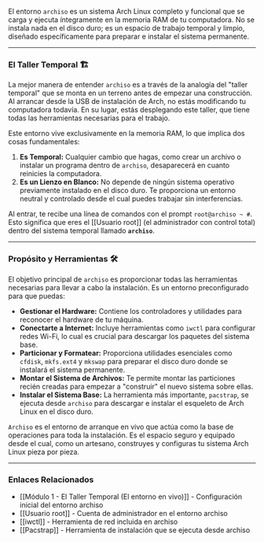 El entorno `archiso` es un sistema Arch Linux completo y funcional que se carga y ejecuta íntegramente en la memoria RAM de tu computadora. No se instala nada en el disco duro; es un espacio de trabajo temporal y limpio, diseñado específicamente para preparar e instalar el sistema permanente.

---
### El Taller Temporal 🏗️
La mejor manera de entender `archiso` es a través de la analogía del "taller temporal" que se monta en un terreno antes de empezar una construcción. Al arrancar desde la USB de instalación de Arch, no estás modificando tu computadora todavía. En su lugar, estás desplegando este taller, que tiene todas las herramientas necesarias para el trabajo.

Este entorno vive exclusivamente en la memoria RAM, lo que implica dos cosas fundamentales:
1. **Es Temporal:** Cualquier cambio que hagas, como crear un archivo o instalar un programa dentro de `archiso`, desaparecerá en cuanto reinicies la computadora.
2. **Es un Lienzo en Blanco:** No depende de ningún sistema operativo previamente instalado en el disco duro. Te proporciona un entorno neutral y controlado desde el cual puedes trabajar sin interferencias.

Al entrar, te recibe una línea de comandos con el prompt `root@archiso ~ #`. Esto significa que eres el [[Usuario root]] (el administrador con control total) dentro del sistema temporal llamado **`archiso`**.

---
### Propósito y Herramientas 🛠️
El objetivo principal de `archiso` es proporcionar todas las herramientas necesarias para llevar a cabo la instalación. Es un entorno preconfigurado para que puedas:
- **Gestionar el Hardware:** Contiene los controladores y utilidades para reconocer el hardware de tu máquina.
- **Conectarte a Internet:** Incluye herramientas como `iwctl` para configurar redes Wi-Fi, lo cual es crucial para descargar los paquetes del sistema base.
- **Particionar y Formatear:** Proporciona utilidades esenciales como `cfdisk`, `mkfs.ext4` y `mkswap` para preparar el disco duro donde se instalará el sistema permanente.
- **Montar el Sistema de Archivos:** Te permite montar las particiones recién creadas para empezar a "construir" el nuevo sistema sobre ellas.
- **Instalar el Sistema Base:** La herramienta más importante, `pacstrap`, se ejecuta desde `archiso` para descargar e instalar el esqueleto de Arch Linux en el disco duro.

`Archiso` es el entorno de arranque en vivo que actúa como la base de operaciones para toda la instalación. Es el espacio seguro y equipado desde el cual, como un artesano, construyes y configuras tu sistema Arch Linux pieza por pieza.

---
### Enlaces Relacionados
- [[Módulo 1 - El Taller Temporal (El entorno en vivo)]] - Configuración inicial del entorno archiso
- [[Usuario root]] - Cuenta de administrador en el entorno archiso
- [[iwctl]] - Herramienta de red incluida en archiso
- [[Pacstrap]] - Herramienta de instalación que se ejecuta desde archiso